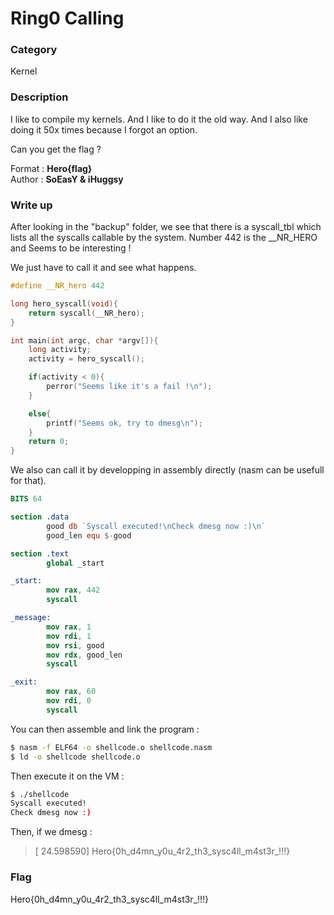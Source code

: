 # Ring0 Calling

### Category

Kernel

### Description

I like to compile my kernels. And I like to do it the old way.
And I also like doing it 50x times because I forgot an option.

Can you get the flag ?

Format : **Hero{flag}**  
Author : **SoEasY & iHuggsy**

### Write up

After looking in the "backup" folder, we see that there is a syscall_tbl which lists all the syscalls callable by the system.
Number 442 is the __NR_HERO and Seems to be interesting !

We just have to call it and see what happens.

```C
#define __NR_hero 442

long hero_syscall(void){
    return syscall(__NR_hero);
}

int main(int argc, char *argv[]){
    long activity;
    activity = hero_syscall();

    if(activity < 0){
        perror("Seems like it's a fail !\n");
    }

    else{
        printf("Seems ok, try to dmesg\n");
    }
    return 0;
}
```

We also can call it by developping in assembly directly (nasm can be usefull for that).

```nasm
BITS 64

section .data
        good db `Syscall executed!\nCheck dmesg now :)\n`
        good_len equ $-good

section .text
        global _start

_start:
        mov rax, 442
        syscall

_message:
        mov rax, 1
        mov rdi, 1
        mov rsi, good
        mov rdx, good_len
        syscall

_exit:
        mov rax, 60
        mov rdi, 0
        syscall
```

You can then assemble and link the program : 

```bash
$ nasm -f ELF64 -o shellcode.o shellcode.nasm
$ ld -o shellcode shellcode.o
```
Then execute it on the VM : 
```bash
$ ./shellcode                 
Syscall executed!
Check dmesg now :)
```

Then, if we dmesg :

> [   24.598590] Hero{0h_d4mn_y0u_4r2_th3_sysc4ll_m4st3r_!!!}


### Flag

Hero{0h_d4mn_y0u_4r2_th3_sysc4ll_m4st3r_!!!}
